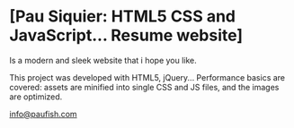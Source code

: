 # [Pau Siquier: HTML5 CSS and JavaScript... Resume website]

Is a modern and sleek website that i hope you like. 

This project was developed with HTML5, jQuery...
Performance basics are covered: assets are minified into single CSS and JS files, and the images are optimized.

info@paufish.com

